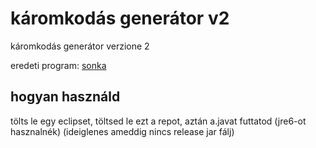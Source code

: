 # káromkodás generátor v2

káromkodás generátor verzione 2

eredeti program: [sonka](https://github.com/theultimatesonka1999)

## hogyan használd
tölts le egy eclipset, töltsed le ezt a repot, aztán a.javat futtatod (jre6-ot hasznalnék) (ideiglenes ameddig nincs release jar fálj)